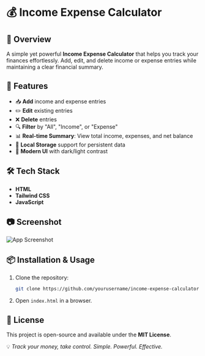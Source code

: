 # 💰 Income Expense Calculator

## 📌 Overview
A simple yet powerful **Income Expense Calculator** that helps you track your finances effortlessly. Add, edit, and delete income or expense entries while maintaining a clear financial summary.

## 🚀 Features
- 📥 **Add** income and expense entries
- ✏️ **Edit** existing entries
- ❌ **Delete** entries
- 🔍 **Filter** by "All", "Income", or "Expense"
- 📊 **Real-time Summary**: View total income, expenses, and net balance
- 💾 **Local Storage** support for persistent data
- 🎨 **Modern UI** with dark/light contrast

## 🛠 Tech Stack
- **HTML**
- **Tailwind CSS**
- **JavaScript** 

## 📷 Screenshot
![App Screenshot]()

## 📦 Installation & Usage
1. Clone the repository:
   ```sh
   git clone https://github.com/yourusername/income-expense-calculator.git
   ```
2. Open `index.html` in a browser.

## 📜 License
This project is open-source and available under the **MIT License**.

💡 *Track your money, take control. Simple. Powerful. Effective.*
